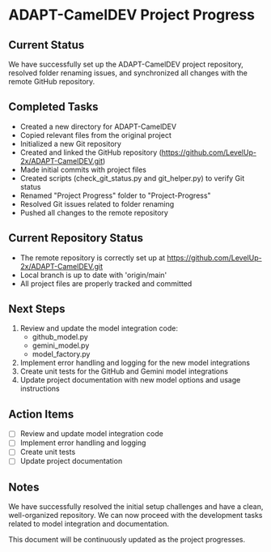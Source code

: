 # ADAPT-CamelDEV Project Progress

## Current Status
We have successfully set up the ADAPT-CamelDEV project repository, resolved folder renaming issues, and synchronized all changes with the remote GitHub repository.

## Completed Tasks
- Created a new directory for ADAPT-CamelDEV
- Copied relevant files from the original project
- Initialized a new Git repository
- Created and linked the GitHub repository (https://github.com/LevelUp-2x/ADAPT-CamelDEV.git)
- Made initial commits with project files
- Created scripts (check_git_status.py and git_helper.py) to verify Git status
- Renamed "Project Progress" folder to "Project-Progress"
- Resolved Git issues related to folder renaming
- Pushed all changes to the remote repository

## Current Repository Status
- The remote repository is correctly set up at https://github.com/LevelUp-2x/ADAPT-CamelDEV.git
- Local branch is up to date with 'origin/main'
- All project files are properly tracked and committed

## Next Steps
1. Review and update the model integration code:
   - github_model.py
   - gemini_model.py
   - model_factory.py
2. Implement error handling and logging for the new model integrations
3. Create unit tests for the GitHub and Gemini model integrations
4. Update project documentation with new model options and usage instructions

## Action Items
- [ ] Review and update model integration code
- [ ] Implement error handling and logging
- [ ] Create unit tests
- [ ] Update project documentation

## Notes
We have successfully resolved the initial setup challenges and have a clean, well-organized repository. We can now proceed with the development tasks related to model integration and documentation.

This document will be continuously updated as the project progresses.